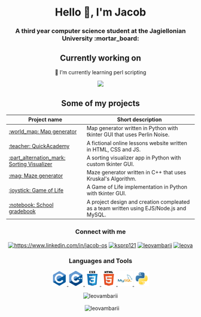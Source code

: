 <h1 align="center">Hello 👋, I'm Jacob</h1>
<h3 align="center">A third year computer science student at the Jagiellonian University :mortar_board:</h3>

<div align="center">
  <p>
    <h2> Currently working on </h2>
     🌱 I’m currently learning perl scripting <br>
  </p>
  
  <p align="center">
  <a href="https://cdn-images-1.medium.com/max/640/1*vJjJ3Mdok6Rvxx85IIRqBQ.gif">
    <img src="https://cdn-images-1.medium.com/max/640/1*vJjJ3Mdok6Rvxx85IIRqBQ.gif" width="400" />
  </a>
</p>
  
  <p>
    <h2>Some of my projects</h2>
    <table>
      <thead>
        <tr>
          <th> Project name </th>
          <th> Short description </th>
        </tr>
      </thead>
      <tbody>
        <tr>
          <td><a href="https://github.com/Leovambarii/Map-generator">:world_map: Map generator </a></td>
          <td>Map generator written in Python with tkinter GUI that uses Perlin Noise.</td>
        </tr>
        <tr>
          <td><a href="https://github.com/Leovambarii/QuickAcademy">:teacher: QuickAcademy</a></td>
          <td>A fictional online lessons website written in HTML, CSS and JS.</td>
        </tr>
        <tr>
          <td><a href="https://github.com/Leovambarii/Sorting_Visualizer">:part_alternation_mark: Sorting Visualizer</a></td>
          <td>A sorting visualizer app in Python with custom tkinter GUI.</td>
        </tr>
        <tr>
          <td><a href="https://github.com/Leovambarii/Kruskal-algorithm-labirynt">:mag: Maze generator</a></td>
          <td>Maze generator written in C++ that uses Kruskal's Algorithm.</td>
        </tr>
        <tr>
          <td><a href="https://github.com/Leovambarii/GameOfLife">:joystick: Game of Life</a></td>
          <td>A Game of Life implementation in Python with tkinter GUI.</td>
        </tr>
        <tr>
          <td><a href="https://github.com/Leovambarii/DziennikUJ">:notebook: School gradebook</a></td>
          <td>A project design and creation compleated as a team written using EJS/Node.js and MySQL.</td>
        </tr>
      </tbody>
    </table>
  </p>
</div>


<h3 align="center">Connect with me</h3>
<p align="center">
<a href="https://www.linkedin.com/in/jacob-os" target="blank"><img align="center" src="https://raw.githubusercontent.com/rahuldkjain/github-profile-readme-generator/master/src/images/icons/Social/linked-in-alt.svg" alt="https://www.linkedin.com/in/jacob-os" height="30" width="40" /></a>
<a href="https://www.hackerrank.com/ksprp121" target="blank"><img align="center" src="https://raw.githubusercontent.com/rahuldkjain/github-profile-readme-generator/master/src/images/icons/Social/hackerrank.svg" alt="ksprp121" height="30" width="40" /></a>
<a href="https://codeforces.com/profile/leovambarii" target="blank"><img align="center" src="https://raw.githubusercontent.com/rahuldkjain/github-profile-readme-generator/master/src/images/icons/Social/codeforces.svg" alt="leovambarii" height="30" width="40" /></a>
<a href="https://www.leetcode.com/leova" target="blank"><img align="center" src="https://raw.githubusercontent.com/rahuldkjain/github-profile-readme-generator/master/src/images/icons/Social/leet-code.svg" alt="leova" height="30" width="40" /></a>
</p>



<h3 align="center">Languages and Tools</h3>
<p align="center"> <a href="https://www.cprogramming.com/" target="_blank" rel="noreferrer"> <img src="https://raw.githubusercontent.com/devicons/devicon/master/icons/c/c-original.svg" alt="c" width="40" height="40"/> </a> <a href="https://www.w3schools.com/cpp/" target="_blank" rel="noreferrer"> <img src="https://raw.githubusercontent.com/devicons/devicon/master/icons/cplusplus/cplusplus-original.svg" alt="cplusplus" width="40" height="40"/> </a> <a href="https://www.w3schools.com/css/" target="_blank" rel="noreferrer"> <img src="https://raw.githubusercontent.com/devicons/devicon/master/icons/css3/css3-original-wordmark.svg" alt="css3" width="40" height="40"/> </a> <a href="https://www.w3.org/html/" target="_blank" rel="noreferrer"> <img src="https://raw.githubusercontent.com/devicons/devicon/master/icons/html5/html5-original-wordmark.svg" alt="html5" width="40" height="40"/> </a> <a href="https://www.mysql.com/" target="_blank" rel="noreferrer"> <img src="https://raw.githubusercontent.com/devicons/devicon/master/icons/mysql/mysql-original-wordmark.svg" alt="mysql" width="40" height="40"/> </a> <a href="https://www.python.org" target="_blank" rel="noreferrer"> <img src="https://raw.githubusercontent.com/devicons/devicon/master/icons/python/python-original.svg" alt="python" width="40" height="40"/> </a> </p>

<div align="center">
 <p>
   <img align="center" src="https://github-readme-stats.vercel.app/api/top-langs?username=leovambarii&show_icons=true&locale=en&layout=compact" alt="leovambarii" />  </p>
</div>
<div align="center">
  <p>
    &nbsp;
    <img align="center" src="https://github-readme-stats.vercel.app/api?username=leovambarii&show_icons=true&locale=en" alt="leovambarii" />
  </p>
</div>

